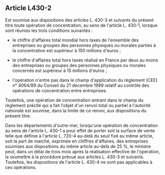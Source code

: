 Article L430-2
----
Est soumise aux dispositions des articles L. 430-3 et suivants du présent titre
toute opération de concentration, au sens de l'article L. 430-1, lorsque sont
réunies les trois conditions suivantes :

- le chiffre d'affaires total mondial hors taxes de l'ensemble des entreprises
ou groupes des personnes physiques ou morales parties à la concentration est
supérieur à 150 millions d'euros ;

- le chiffre d'affaires total hors taxes réalisé en France par deux au moins des
entreprises ou groupes des personnes physiques ou morales concernés est
supérieur à 15 millions d'euros ;

- l'opération n'entre pas dans le champ d'application du règlement (CEE) n°
4064/89 du Conseil du 21 décembre 1989 relatif au contrôle des opérations de
concentration entre entreprises.

Toutefois, une opération de concentration entrant dans le champ du règlement
précité qui a fait l'objet d'un renvoi total ou partiel à l'autorité nationale
est soumise, dans la limite de ce renvoi, aux dispositions du présent titre.

Dans les départements d'outre-mer, lorsqu'une opération de concentration au sens
de l'article L. 430-1 a pour effet de porter soit la surface de vente telle que
définie à l'article L. 720-4 au-delà du seuil fixé au même article, soit la part
de marché, exprimée en chiffres d'affaires, des entreprises soumises aux
dispositions du même article au-delà de 25 %, le ministre peut, dans un délai de
trois mois après la réalisation effective de l'opération, la soumettre à la
procédure prévue aux articles L. 430-3 et suivants. Toutefois, les dispositions
de l'article L. 430-4 ne sont pas applicables à ces opérations.
